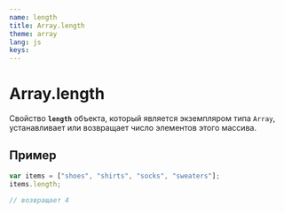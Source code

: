 ```yaml
---
name: length
title: Array.length
theme: array
lang: js
keys:
---
```


# Array.length

Cвойство **`length`** объекта, который является экземпляром типа `Array`, устанавливает или возвращает число элементов этого массива.

## Пример

```js
var items = ["shoes", "shirts", "socks", "sweaters"];
items.length;

// возвращает 4
```
